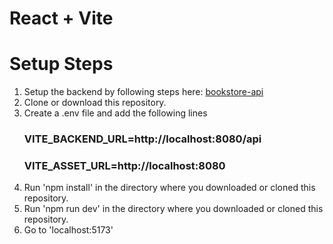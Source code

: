 # React + Vite

# Setup Steps
1. Setup the backend by following steps here: [bookstore-api](https://github.com/oyemayanq/bookstore-api)
2. Clone or download this repository.
3. Create a .env file and add the following lines
     ### VITE_BACKEND_URL=http://localhost:8080/api
     ### VITE_ASSET_URL=http://localhost:8080
4. Run 'npm install' in the directory where you downloaded or cloned this repository.
5. Run 'npm run dev' in the directory where you downloaded or cloned this repository.
6. Go to 'localhost:5173'

